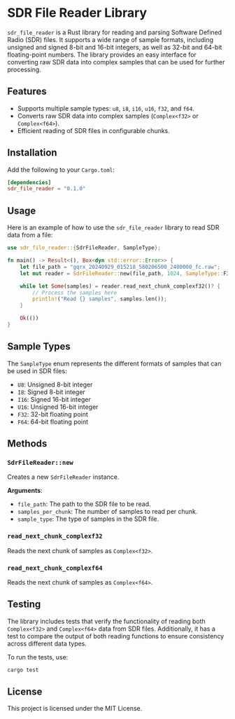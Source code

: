 # SDR File Reader Library

`sdr_file_reader` is a Rust library for reading and parsing Software Defined Radio (SDR) files. It supports a wide range of sample formats, including unsigned and signed 8-bit and 16-bit integers, as well as 32-bit and 64-bit floating-point numbers. The library provides an easy interface for converting raw SDR data into complex samples that can be used for further processing.

## Features
- Supports multiple sample types: `u8`, `i8`, `i16`, `u16`, `f32`, and `f64`.
- Converts raw SDR data into complex samples (`Complex<f32>` or `Complex<f64>`).
- Efficient reading of SDR files in configurable chunks.

## Installation
Add the following to your `Cargo.toml`:

```toml
[dependencies]
sdr_file_reader = "0.1.0"
```

## Usage
Here is an example of how to use the `sdr_file_reader` library to read SDR data from a file:

```rust
use sdr_file_reader::{SdrFileReader, SampleType};

fn main() -> Result<(), Box<dyn std::error::Error>> {
    let file_path = "gqrx_20240929_015218_580206500_2400000_fc.raw";
    let mut reader = SdrFileReader::new(file_path, 1024, SampleType::F32)?;

    while let Some(samples) = reader.read_next_chunk_complexf32()? {
        // Process the samples here
        println!("Read {} samples", samples.len());
    }

    Ok(())
}
```

## Sample Types
The `SampleType` enum represents the different formats of samples that can be used in SDR files:
- `U8`: Unsigned 8-bit integer
- `I8`: Signed 8-bit integer
- `I16`: Signed 16-bit integer
- `U16`: Unsigned 16-bit integer
- `F32`: 32-bit floating point
- `F64`: 64-bit floating point

## Methods
### `SdrFileReader::new`
Creates a new `SdrFileReader` instance.

**Arguments**:
- `file_path`: The path to the SDR file to be read.
- `samples_per_chunk`: The number of samples to read per chunk.
- `sample_type`: The type of samples in the SDR file.

### `read_next_chunk_complexf32`
Reads the next chunk of samples as `Complex<f32>`.

### `read_next_chunk_complexf64`
Reads the next chunk of samples as `Complex<f64>`.

## Testing
The library includes tests that verify the functionality of reading both `Complex<f32>` and `Complex<f64>` data from SDR files. Additionally, it has a test to compare the output of both reading functions to ensure consistency across different data types.

To run the tests, use:

```sh
cargo test
```

## License
This project is licensed under the MIT License.

